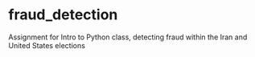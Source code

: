 # fraud_detection
Assignment for Intro to Python class, detecting fraud within the Iran and United States elections
